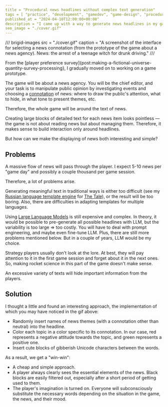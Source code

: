 ```yaml
---
title = "Procedural news headlines without complex text generation"
tags = [ "practice", "development", "gamedev", "game-design", "procedural-content-generation", "world-builders"]
published_at = "2024-04-10T12:00:00+00:00"
description = "I came up with a way to generate news headlines in my game prototype without complex text generation."
seo_image = "./cover.gif"
---
```


/// brigid-images
src = "./cover.gif"
caption = "A screenshot of the interface for selecting a news connotation (from the prototype of the game about a news agency). News: the arrest of a teenage witch for drunk driving."
///

From the [player preference survey]{post:making-a-fictional-universe-quantity-survey-processing}, I gradually moved on to working on a game prototype.

The game will be about a news agency. You will be the chief editor, and your task is to manipulate public opinion by investigating events and choosing a [connotation](https://en.wikipedia.org/wiki/Connotation) of news: where to draw the public's attention, what to hide, in what tone to present themes, etc.

Therefore, the whole game will be around the text of news.

Creating large blocks of detailed text for each news item looks pointless — the game is not about reading news but about managing them. Therefore, it makes sense to build interaction only around headlines.

But how can we make the displaying of news both interesting and simple?

<!-- more -->

## Problems

A massive flow of news will pass through the player. I expect 5-10 news per "game day" and possibly a couple thousand per game session.

Therefore, a lot of problems arise.

Generating meaningful text in traditional ways is either too difficult (see my [Russian language template engine](https://github.com/the-tale/utg) for [The Tale](https://the-tale.org/)), or the result will be too boring. Also, there are difficulties in adapting templates for multiple languages.

Using [Large Language Models](https://en.wikipedia.org/wiki/Large_language_model) is still expensive and complex. In theory, it would be possible to pre-generate all possible headlines with LLM, but the variability is too large => too costly. You will have to deal with prompt engineering, and maybe even fine-tune LLM. Plus, there are still more problems mentioned below. But in a couple of years, LLM would be my choice.

Strategy players usually don't look at the lore. At best, they will pay attention to it in the first game session and forget about it in the next ones. So, making rocket science in this part of the game doesn't make sense.

An excessive variety of texts will hide important information from the players.

## Solution

I thought a little and found an interesting approach, the implementation of which you may have noticed in the gif above:

- Randomly insert names of news themes (with a connotation other than neutral) into the headline.
- Color each topic in a color specific to its connotation. In our case, red represents a negative attitude towards the topic, and green represents a positive one.
- Insert cute blocks of gibberish Unicode characters between the words.

As a result, we get a "win-win":

- A cheap and simple approach.
- A player always clearly sees the essential elements of the news. Black blocks are easily filtered out, especially after a short period of getting used to them.
- The player's imagination is turned on. Everyone will subconsciously substitute the necessary words depending on the situation in the game, the news, and their mood.
